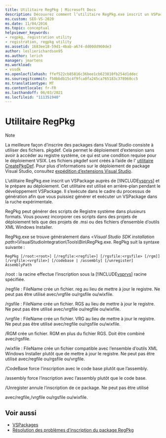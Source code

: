```yaml
---
title: Utilitaire RegPkg | Microsoft Docs
description: Découvrez comment l’utilitaire RegPkg.exe inscrit un VSPackage auprès de Visual Studio et le prépare au déploiement.
ms.custom: SEO-VS-2020
ms.date: 11/04/2016
ms.topic: conceptual
helpviewer_keywords:
- regpkg, registration utility
- registration, regpkg utility
ms.assetid: 1683ee18-59d1-4bab-a674-dd00dd960de3
author: leslierichardson95
ms.author: lerich
manager: jmartens
ms.workload:
- vssdk
ms.openlocfilehash: ffef522cb85816c36bee1cb623810fb254d1ddec
ms.sourcegitcommit: f50bbdb15c4f9fca0fa245ca765183c378960cc5
ms.translationtype: MT
ms.contentlocale: fr-FR
ms.lasthandoff: 06/03/2021
ms.locfileid: "111351940"
---
```

# <a name="regpkg-utility"></a>Utilitaire RegPkg
> [!NOTE]
> La meilleure façon d’inscrire des packages dans Visual Studio consiste à utiliser des fichiers. pkgdef. Cela permet le déploiement d’extension sans avoir à accéder au registre système, ce qui est une condition requise pour le déploiement VSIX. Les fichiers pkgdef sont créés à l’aide de l' [utilitaire CreatePkgDef](../../extensibility/internals/createpkgdef-utility.md). Pour plus d’informations sur le déploiement de package Visual Studio, consultez [expédition d’extensions Visual Studio](../../extensibility/shipping-visual-studio-extensions.md).

 L’utilitaire RegPkg.exe inscrit un VSPackage auprès de [!INCLUDE[vsprvs](../../code-quality/includes/vsprvs_md.md)] et le prépare au déploiement. Cet utilitaire est utilisé en arrière-plan pendant le développement VSPackage. Il s’exécute dans le cadre du processus de génération afin que vous puissiez générer et exécuter un VSPackage dans la ruche expérimentale.

 RegPkg peut générer des scripts de Registre système dans plusieurs formats. Vous pouvez incorporer ces scripts dans des projets de déploiement tels que des projets de .msi ou des fichiers d’ensemble d’outils XML Windows Installer.

 RegPkg.exe se trouve généralement dans \<*Visual Studio SDK installation path*>\VisualStudioIntegration\Tools\Bin\RegPkg.exe. RegPkg suit la syntaxe suivante :

```
RegPkg [/root:<root>] [/regfile:<regfile>] [/rgsfile:<rgsfile> [/rgm]] [/vrgfile:<vrgfile>] [/codebase | /assembly] [/unregister] AssemblyPath
```

 /root : la racine effectue l’inscription sous la [!INCLUDE[vsprvs](../../code-quality/includes/vsprvs_md.md)] racine spécifiée.

 /regfile : FileName crée un fichier. reg au lieu de mettre à jour le registre.  Ne peut pas être utilisé avec/vrgfile ou/rgsfile ou/wixfile.

 /rgsfile : FileName crée un fichier. RGS au lieu de mettre à jour le registre.  Ne peut pas être utilisé avec/vrgfile ou/regfile ou/wixfile.

 /vrgfile : FileName crée un fichier. VRG au lieu de mettre à jour le registre.  Ne peut pas être utilisé avec/regfile ou/rgsfile ou/wixfile.

 /RGM crée un fichier. RGM en plus du fichier RGS.  Doit être combiné avec/rgsfile.

 /wixfile : FileName crée un fichier compatible avec l’ensemble d’outils XML Windows Installer plutôt que de mettre à jour le registre.  Ne peut pas être utilisé avec/regfile ou/rgsfile ou/vrgfile.

 /CodeBase force l’inscription avec le code base plutôt que l’assembly.

 /assembly force l’inscription avec l’assembly plutôt que le code base.

 /Unregister annule l’inscription de ce package.  Ne peut pas être utilisé

 avec/regfile,/vrgfile ou/rgsfile ou/wixfile.

## <a name="see-also"></a>Voir aussi
- [VSPackages](../../extensibility/internals/vspackages.md)
- [Résolution des problèmes d’inscription du package RegPkg](../../extensibility/internals/troubleshooting-regpkg-package-registration.md)
